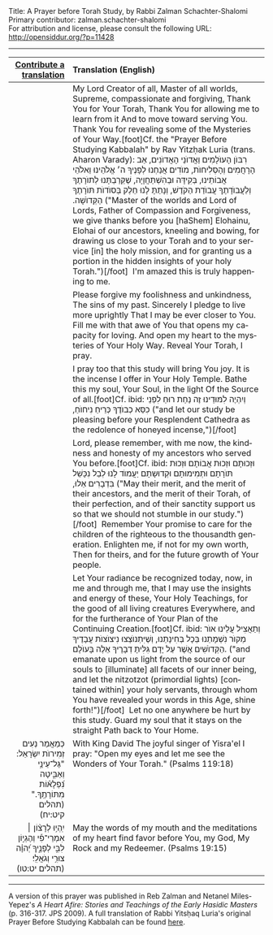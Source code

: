 <html>
<head></head>
<body>
Title: A Prayer before Torah Study, by Rabbi Zalman Schachter-Shalomi<br />
Primary contributor: zalman.schachter-shalomi<br />
For attribution and license, please consult the following URL: <a href="http://opensiddur.org/?p=11428">http://opensiddur.org/?p=11428</a>
<p />
<hr />

<table style="margin-left: auto;margin-right: auto;" class="draggable">
<thead><tr><th id="x" style="text-align: right;"><a href="/contribute/upload/">Contribute a translation</a></th><th style="text-align: left;">Translation (English)</th></tr></thead>
</tbody>
<tr><td style="vertical-align:top;">
<div class="liturgy" lang="he" style="text-align: right;">

</span></div></td>
 
<td style="vertical-align:top;">
<div class="english" lang="en">
My Lord Creator of all,
Master of all worlds,
Supreme, compassionate and forgiving,
Thank You for Your Torah,
Thank You for allowing me to learn from it
And to move toward serving You.
Thank You for revealing some of the
Mysteries of Your Way.[foot]Cf. the "Prayer Before Studying Kabbalah" by Rav Yitzḥak Luria (trans. Aharon Varady):
<span class="hebrew" lang="he">רִבּוֺן הָעוֺלָמִים וַאֲדוֺנֵי הָאֲדוֺנִים, אַב הָרָחֲמִים וְהָסְּלִיחוֺת, מוֺדִים אֲנַחְנוּ לְפָנֶיךָ ה׳ אֱלֹהֵינוּ וֵאלֹהֵי אֲבוֹתֵינוּ,  בְּקִידָּה וּבְהִשְׁתַּחֲוָיָה, שֶׁקֵּרַבְתָּנוּ לְתוֺרָתֶךָ וְלַעֲבוֺדָתֶךָ עֲבוֺדַת הַקֹדֶשׁ, וְנָתַתָּ לָנוּ חֵלֶק בְּסוֺדוֺת תּוֺרָתֶךָ הַקְּדוֺשָׁה.‏ </span> ("Master of the worlds and Lord of Lords, Father of Compassion and Forgiveness, we give thanks before you [haShem] Elohainu, Elohai of our ancestors, kneeling and bowing, for drawing us close to your Torah and to your service [in] the holy mission, and for granting us a portion in the hidden insights of your holy Torah.")[/foot]&nbsp;
I'm amazed this is truly happening to me.
</div></td></tr>


<tr><td style="vertical-align:top;">
<div class="liturgy" lang="he" style="text-align: right;">

</span></div></td>
 
<td style="vertical-align:top;">
<div class="english" lang="en">
Please forgive my foolishness and unkindness,
The sins of my past.
Sincerely I pledge to live more uprightly
That I may be ever closer to You.
Fill me with that awe of You
that opens my capacity for loving.
And open my heart
to the mysteries of Your Holy Way.
Reveal Your Torah, I pray.
</div></td></tr>


<tr><td style="vertical-align:top;">
<div class="liturgy" lang="he" style="text-align: right;">

</span></div></td>
 
<td style="vertical-align:top;">
<div class="english" lang="en">
I pray too that this study will bring You joy.
It is the incense I offer in Your Holy Temple.
Bathe this my soul, Your Soul, in the light
Of the Source of all.[foot]Cf. ibid: <span class="hebrew" lang="he">וְיִהְיֶה לִמּוּדֵינוּ זֶה נַחַת רוּחַ לִפְנֵי כִסֵּא כְבוֺדֶךָ כְּרֵיחַ נִיחוֺחַ,‏</span> ("and let our study be pleasing before your Resplendent Cathedra as the redolence of honeyed incense,")[/foot]&nbsp;
</div></td></tr>


<tr><td style="vertical-align:top;">
<div class="liturgy" lang="he" style="text-align: right;">

</span></div></td>
 
<td style="vertical-align:top;">
<div class="english" lang="en">
Lord, please remember, with me now,
the kindness and honesty of my ancestors
who served You before.[foot]Cf. ibid: <span class="hebrew" lang="he"> וּזְכוּתָם וּזְכוּת אֲבוֹתָם וּזְכוּת תּוֺרָתָם וּתְמִימוּתָם וּקְדוּשָתָם יַעֲמוֺד לָנוּ לְבַל נִכָּשֵׁל בִּדְבָרִים אֵלוּ,‏</span> ("May their merit, and the merit of their ancestors, and the merit of their Torah, of their perfection, and of their sanctity support us so that we should not stumble in our study.") [/foot]&nbsp;
Remember Your promise to care
for the children of the righteous
to the thousandth generation.
Enlighten me, if not for my own worth,
Then for theirs, and for
the future growth of Your people.
</div></td></tr>


<tr><td style="vertical-align:top;">
<div class="liturgy" lang="he" style="text-align: right;">

</span></div></td>
 
<td style="vertical-align:top;">
<div class="english" lang="en">
Let Your radiance be recognized
today, now, in me and through me,
that I may use the insights and energy
of these, Your Holy Teachings,
for the good of all living creatures
Everywhere, and for the furtherance
of Your Plan of the Continuing Creation.[foot]Cf. ibid: <span class="hebrew" lang="he">וְתַאֲצִיל עֲלֵינוּ אוֺר מְקוֺר נִשְׁמָתֵנוּ בְּכָל בְּחִינָתֵנוּ, וְשֶׁיִּתְנוֺצְצוּ נִיצוֺצוֺת עֲבָדֶיךָ הַקְּדוֺשִׁים אֲשֶׁר עַל יָדָם גִּלִּיתָ דְבָרֶיךָ אֵלֶה בָּעוֺלָם.</span> ("and emanate upon us light from the source of our souls to [illuminate] all facets of our inner being, and let the nitzotzot (primordial lights) [contained within] your holy servants, through whom You have revealed your words in this Age, shine forth!")[/foot]&nbsp;
Let no one anywhere be hurt by this study.
Guard my soul that it stays on the straight Path
back to Your Home.
</div></td></tr>


<tr><td style="vertical-align:top;">
<div class="liturgy" lang="he" style="text-align: right;">
כְּמַאֲמַר 
נְעִים זְמִירוֺת יִשְׂרָאֵל: 
"גַּל־עֵינַ֥י 
וְאַבִּ֑יטָה נִ֝פְלָא֗וֹת מִתּוֹרָתֶֽךָ.‏"‏ <span class="citation">(תהלים קיט:יח)</span>
</span></div></td>
 
<td style="vertical-align:top;">
<div class="english" lang="en">
With King David
The joyful singer of Yisra'el
I pray: "Open my eyes
and let me see the Wonders of Your Torah." <span class="citation">(Psalms 119:18)</span>
</div></td></tr>


<tr><td style="vertical-align:top;">
<div class="liturgy" lang="he" style="text-align: right;">
 יִֽהְי֥וּ לְרָצ֨וֹן ׀ אִמְרֵי־פִ֡י 
 וְהֶגְי֣וֹן לִבִּ֣י 
 לְפָנֶ֑יךָ יְ֝הוָ֗ה 
 צוּרִ֥י וְגֹאֲלִֽי׃ <span class="citation">(תהלים יט:טו)</span>
</span></div></td>
 
<td style="vertical-align:top;">
<div class="english" lang="en">
May the words of my mouth
and the meditations of my heart
find favor before You, my God,
My Rock and my Redeemer. <span class="citation">(Psalms 19:15)</span>
</div></td></tr>
</tbody></table>

<hr />

A version of this prayer was published in Reb Zalman and Netanel Miles-Yepez's <em>A Heart Afire: Stories and Teachings of the Early Hasidic Masters </em>(p. 316-317. JPS 2009). A full translation of Rabbi Yitsḥaq Luria's original Prayer Before Studying Kabbalah can be found <a href="https://opensiddur.org/new-prayers/teaching/prayer-before-studying-kabbalah-by-rav-yitzhak-luria-translated-by-aharon-varady/">here</a>.

&nbsp;
</body>
</html>
